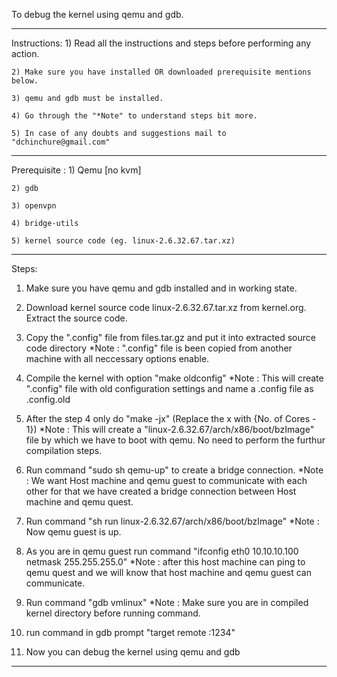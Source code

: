 To debug the kernel using qemu and gdb.	

-----------------------------------------------------------------------------------
Instructions:
	1) Read all the instructions and steps before performing any action.

	2) Make sure you have installed OR downloaded prerequisite mentions below.
	
	3) qemu and gdb must be installed.
	
	4) Go through the "*Note" to understand steps bit more.
	
	5) In case of any doubts and suggestions mail to "dchinchure@gmail.com"
 
-----------------------------------------------------------------------------------
Prerequisite :
        1) Qemu [no kvm]
        
	2) gdb
        
	3) openvpn
        
	4) bridge-utils
        
	5) kernel source code (eg. linux-2.6.32.67.tar.xz)

-----------------------------------------------------------------------------------

Steps:

1) Make sure you have qemu and gdb installed and in working state.

2) Download kernel source code linux-2.6.32.67.tar.xz from kernel.org. Extract the source code. 

3) Copy the ".config" file from files.tar.gz and put it into extracted source code directory
   *Note : ".config" file is been copied from another machine with all neccessary options enable.
	 
4) Compile the kernel with option "make oldconfig"
   *Note : This will create ".config" file with old configuration settings and name a .config file as .config.old

5) After the step 4 only do "make -jx" (Replace the x with {No. of Cores - 1})
   *Note : This will create a "linux-2.6.32.67/arch/x86/boot/bzImage" file by which we have to boot with qemu. 
           No need to perform the furthur compilation steps.

5) Run command "sudo sh qemu-up" to create a bridge connection.
   *Note : We want Host machine and qemu guest to communicate with each other for that we have created a bridge 
	   connection between Host machine and qemu quest.

6) Run command "sh run linux-2.6.32.67/arch/x86/boot/bzImage" 
  *Note : Now qemu guest is up.

7) As you are in qemu guest run command "ifconfig eth0 10.10.10.100 netmask 255.255.255.0"
  *Note : after this host machine can ping to qemu quest and we will know that host machine and qemu guest 
          can communicate.	
	
8) Run command "gdb vmlinux" 
  *Note : Make sure you are in compiled kernel directory before running command.			 	

8) run command in gdb prompt "target remote :1234"
	
9) Now you can debug the kernel using qemu and gdb

--------------------------------------------------------------------------------------
